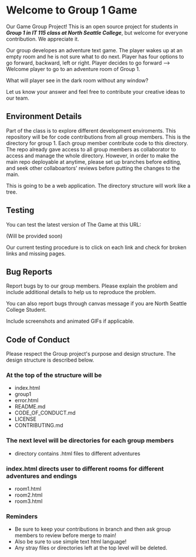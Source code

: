 # Welcome to Group 1 Game

Our Game Group Project! This is an open source project for students in ***Group 1 in IT 115 class at North Seattle College***, but welcome for everyone contribution. We appreciate it.

Our group developes an adventure text game. The player wakes up at an empty room and he is not sure what to do next. Player has four options to go forward, backward, left or right. Player decides to go forward --> Welcome player to go to an adventure room of Group 1.

What will player see in the dark room without any window? 

Let us know your answer and feel free to contribute your creative ideas to our team. 

## Environment Details

Part of the class is to explore different development enviroments. This repository will be for code contributions from all group members.
This is the directory for group 1. Each group member contribute code to this directory. The repo already gave access to all group members as collaborator to access and manage the whole directory. However, in order to make the main repo deployable at anytime, please set up branches before editing, and seek other collaboartors' reviews before putting the changes to the main. 

This is going to be a web application. The directory structure will work like a tree.

## Testing

You can test the latest version of The Game at this URL:

(Will be provided soon)

Our current testing procedure is to click on each link and check for broken links and missing pages. 

## Bug Reports

Report bugs by to our group members. Please explain the problem and include additional details to help us to reproduce the problem.

You can also report bugs through canvas message if you are North Seattle College Student.

Include screenshots and animated GIFs if applicable.


## Code of Conduct

Please respect the Group project's purpose and design structure. The design structure is described below. 

### At the top of the structure will be

* index.html
* group1
* error.html
* README.md
* CODE_OF_CONDUCT.md
* LICENSE
* CONTRIBUTING.md

### The next level will be directories for each group members
* directory contains .html files to different adventures

### index.html directs user to different rooms for different adventures and endings

* room1.html
* room2.html
* room3.html

### Reminders

* Be sure to keep your contributions in branch and then ask group members to review before merge to main!
* Also be sure to use simple text html language!
* Any stray files or directories left at the top level will be deleted.
